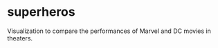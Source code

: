superheros
==========

Visualization to compare the performances of Marvel and DC movies in theaters. 
